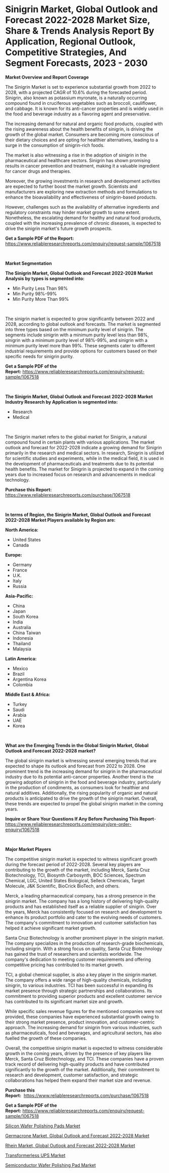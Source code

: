 <p><h1>Sinigrin Market, Global Outlook and Forecast 2022-2028 Market Size, Share & Trends Analysis Report By Application, Regional Outlook, Competitive Strategies, And Segment Forecasts, 2023 - 2030</h1></p><p><strong>Market Overview and Report Coverage</strong></p>
<p><p>The Sinigrin Market is set to experience substantial growth from 2022 to 2028, with a projected CAGR of 10.6% during the forecasted period. Sinigrin, also known as potassium myronate, is a naturally occurring compound found in cruciferous vegetables such as broccoli, cauliflower, and cabbage. It is known for its anti-cancer properties and is widely used in the food and beverage industry as a flavoring agent and preservative.</p><p>The increasing demand for natural and organic food products, coupled with the rising awareness about the health benefits of sinigrin, is driving the growth of the global market. Consumers are becoming more conscious of their dietary choices and are opting for healthier alternatives, leading to a surge in the consumption of sinigrin-rich foods.</p><p>The market is also witnessing a rise in the adoption of sinigrin in the pharmaceutical and healthcare sectors. Sinigrin has shown promising results in cancer prevention and treatment, making it a valuable ingredient for cancer drugs and therapies.</p><p>Moreover, the growing investments in research and development activities are expected to further boost the market growth. Scientists and manufacturers are exploring new extraction methods and formulations to enhance the bioavailability and effectiveness of sinigrin-based products.</p><p>However, challenges such as the availability of alternative ingredients and regulatory constraints may hinder market growth to some extent. Nonetheless, the escalating demand for healthy and natural food products, coupled with the increasing prevalence of chronic diseases, is expected to drive the sinigrin market's future growth prospects.</p></p>
<p><strong>Get a Sample PDF of the Report:</strong> <a href="https://www.reliableresearchreports.com/enquiry/request-sample/1067518">https://www.reliableresearchreports.com/enquiry/request-sample/1067518</a></p>
<p>&nbsp;</p>
<p><strong>Market Segmentation</strong></p>
<p><strong>The Sinigrin Market, Global Outlook and Forecast 2022-2028 Market Analysis by types is segmented into:</strong></p>
<p><ul><li>Min Purity Less Than 98%</li><li>Min Purity 98%-99%</li><li>Min Purity More Than 99%</li></ul></p>
<p>&nbsp;</p>
<p><p>The sinigrin market is expected to grow significantly between 2022 and 2028, according to global outlook and forecasts. The market is segmented into three types based on the minimum purity level of sinigrin. The segments include sinigrin with a minimum purity level less than 98%, sinigrin with a minimum purity level of 98%-99%, and sinigrin with a minimum purity level more than 99%. These segments cater to different industrial requirements and provide options for customers based on their specific needs for sinigrin purity.</p></p>
<p><strong>Get a Sample PDF of the Report:</strong>&nbsp;<a href="https://www.reliableresearchreports.com/enquiry/request-sample/1067518">https://www.reliableresearchreports.com/enquiry/request-sample/1067518</a></p>
<p>&nbsp;</p>
<p><strong>The Sinigrin Market, Global Outlook and Forecast 2022-2028 Market Industry Research by Application is segmented into:</strong></p>
<p><ul><li>Research</li><li>Medical</li></ul></p>
<p>&nbsp;</p>
<p><p>The Sinigrin market refers to the global market for Sinigrin, a natural compound found in certain plants with various applications. The market outlook and forecast for 2022-2028 indicate a growing demand for Sinigrin primarily in the research and medical sectors. In research, Sinigrin is utilized for scientific studies and experiments, while in the medical field, it is used in the development of pharmaceuticals and treatments due to its potential health benefits. The market for Sinigrin is projected to expand in the coming years due to increased focus on research and advancements in medical technology.</p></p>
<p><strong>Purchase this Report:</strong>&nbsp; <a href="https://www.reliableresearchreports.com/purchase/1067518">https://www.reliableresearchreports.com/purchase/1067518</a></p>
<p>&nbsp;</p>
<p><strong>In terms of Region, the Sinigrin Market, Global Outlook and Forecast 2022-2028 Market Players available by Region are:</strong></p>
<p>
    <p> <strong> North America: </strong>
        <ul>
            <li>United States</li>
            <li>Canada</li>
        </ul>
        </p> 
    <p> <strong> Europe: </strong>
        <ul>
            <li>Germany</li>
            <li>France</li>
            <li>U.K.</li>
            <li>Italy</li>
            <li>Russia</li>
        </ul>
        </p> 
    <p> <strong> Asia-Pacific: </strong>
        <ul>
            <li>China</li>
            <li>Japan</li>
            <li>South Korea</li>
            <li>India</li>
            <li>Australia</li>
            <li>China Taiwan</li>
            <li>Indonesia</li>
            <li>Thailand</li>
            <li>Malaysia</li>
        </ul>
        </p> 
    <p> <strong> Latin America: </strong>
        <ul>
            <li>Mexico</li>
            <li>Brazil</li>
            <li>Argentina Korea</li>
            <li>Colombia</li>
        </ul>
        </p> 
    <p> <strong> Middle East & Africa: </strong>
        <ul>
            <li>Turkey</li>
            <li>Saudi</li>
            <li>Arabia</li>
            <li>UAE</li>
            <li>Korea</li>
        </ul>
    </p>
    </p>
<p>&nbsp;</p>
<p><strong>What are the Emerging Trends in the Global Sinigrin Market, Global Outlook and Forecast 2022-2028 market?</strong></p>
<p><p>The global sinigrin market is witnessing several emerging trends that are expected to shape its outlook and forecast from 2022 to 2028. One prominent trend is the increasing demand for sinigrin in the pharmaceutical industry due to its potential anti-cancer properties. Another trend is the growing adoption of sinigrin in the food and beverage industry, particularly in the production of condiments, as consumers look for healthier and natural additives. Additionally, the rising popularity of organic and natural products is anticipated to drive the growth of the sinigrin market. Overall, these trends are expected to propel the global sinigrin market in the coming years.</p></p>
<p><strong>Inquire or Share Your Questions If Any Before Purchasing This Report</strong>- <a href="https://www.reliableresearchreports.com/enquiry/pre-order-enquiry/1067518">https://www.reliableresearchreports.com/enquiry/pre-order-enquiry/1067518</a></p>
<p>&nbsp;</p>
<p><strong>Major Market Players</strong></p>
<p><p>The competitive sinigrin market is expected to witness significant growth during the forecast period of 2022-2028. Several key players are contributing to the growth of the market, including Merck, Santa Cruz Biotechnology, TCI, Biosynth Carbosynth, BOC Sciences, Spectrum Chemical, LGC, United States Biological, Selleck Chemicals, Target Molecule, J&K Scientific, BioCrick BioTech, and others.</p><p>Merck, a leading pharmaceutical company, has a strong presence in the sinigrin market. The company has a long history of delivering high-quality products and has established itself as a reliable supplier of sinigrin. Over the years, Merck has consistently focused on research and development to enhance its product portfolio and cater to the evolving needs of customers. The company's commitment to innovation and customer satisfaction has helped it achieve significant market growth.</p><p>Santa Cruz Biotechnology is another prominent player in the sinigrin market. The company specializes in the production of research-grade biochemicals, including sinigrin. With a strong focus on quality, Santa Cruz Biotechnology has gained the trust of researchers and scientists worldwide. The company's dedication to meeting customer requirements and offering competitive pricing has contributed to its market growth.</p><p>TCI, a global chemical supplier, is also a key player in the sinigrin market. The company offers a wide range of high-quality chemicals, including sinigrin, to various industries. TCI has been successful in expanding its market presence through strategic partnerships and collaborations. Its commitment to providing superior products and excellent customer service has contributed to its significant market size and growth.</p><p>While specific sales revenue figures for the mentioned companies were not provided, these companies have experienced substantial growth owing to their strong market presence, product innovation, and customer-centric approach. The increasing demand for sinigrin from various industries, such as pharmaceuticals, food and beverages, and agricultural sectors, has also fuelled the growth of these companies.</p><p>Overall, the competitive sinigrin market is expected to witness considerable growth in the coming years, driven by the presence of key players like Merck, Santa Cruz Biotechnology, and TCI. These companies have a proven track record of delivering high-quality products and have contributed significantly to the growth of the market. Additionally, their commitment to research and development, customer satisfaction, and strategic collaborations has helped them expand their market size and revenue.</p></p>
<p><strong>Purchase this Report:</strong>&nbsp;&nbsp;<a href="https://www.reliableresearchreports.com/purchase/1067518">https://www.reliableresearchreports.com/purchase/1067518</a></p>
<p></p>
<p><strong>Get a Sample PDF of the Report:</strong>&nbsp;<a href="https://www.reliableresearchreports.com/enquiry/request-sample/1067518">https://www.reliableresearchreports.com/enquiry/request-sample/1067518</a></p>
<p><p><a href="https://www.reportprime.com/silicon-wafer-polishing-pads-r5713">Silicon Wafer Polishing Pads Market</a></p><p><a href="https://github.com/JameTravis/Market-Research-Report-List-1/blob/main/germacrone-market-global-outlook-and-forecast-2022-2028-market.md">Germacrone Market, Global Outlook and Forecast 2022-2028 Market</a></p><p><a href="https://github.com/RichRobinson5/Market-Research-Report-List-1/blob/main/rhein-market-global-outlook-and-forecast-2022-2028-market.md">Rhein Market, Global Outlook and Forecast 2022-2028 Market</a></p><p><a href="https://www.linkedin.com/pulse/transformerless-ups-market-share-amp-new-trends-analysis-report-e2vie/">Transformerless UPS Market</a></p><p><a href="https://www.reportprime.com/semiconductor-wafer-polishing-pad-r5716">Semiconductor Wafer Polishing Pad Market</a></p></p>